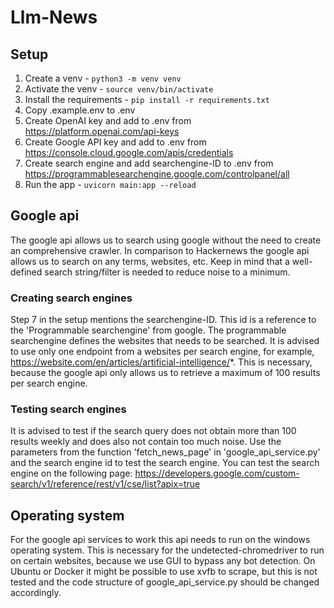 # Llm-News

## Setup
1. Create a venv - `python3 -m venv venv`
2. Activate the venv - `source venv/bin/activate`
3. Install the requirements - `pip install -r requirements.txt`
4. Copy .example.env to .env
5. Create OpenAI key and add to .env from https://platform.openai.com/api-keys
6. Create Google API key and add to .env from https://console.cloud.google.com/apis/credentials
7. Create search engine and add searchengine-ID to .env from https://programmablesearchengine.google.com/controlpanel/all
8. Run the app - `uvicorn main:app --reload`

## Google api
The google api allows us to search using google without the need to create an comprehensive crawler. In comparison to Hackernews the google api allows us to search on any terms, websites, etc. Keep in mind that a well-defined search string/filter is needed to reduce noise to a minimum.

### Creating search engines
Step 7 in the setup mentions the searchengine-ID. This id is a reference to the 'Programmable searchengine' from google. The programmable searchengine defines the websites that needs to be searched. It is advised to use only one endpoint from a websites per search engine, for example, https://website.com/en/articles/artificial-intelligence/*. This is necessary, because the google api only allows us to retrieve a maximum of 100 results per search engine.

### Testing search engines
It is advised to test if the search query does not obtain more than 100 results weekly and does also not contain too much noise. Use the parameters from the function 'fetch_news_page' in 'google_api_service.py' and the search engine id to test the search engine. You can test the search engine on the following page: https://developers.google.com/custom-search/v1/reference/rest/v1/cse/list?apix=true

## Operating system
For the google api services to work this api needs to run on the windows operating system. This is necessary for the undetected-chromedriver to run on certain websites, because we use GUI to bypass any bot detection. On Ubuntu or Docker it might be possible to use xvfb to scrape, but this is not tested and the code structure of google_api_service.py should be changed accordingly.